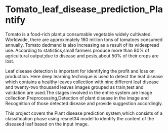 # Tomato_leaf_disease_prediction_Plantify
Tomato is a food-rich plant,a consumable vegetable widely cultivated. Worldwide, there are approximately 160 million tons of tomatoes consumed annually. Tomato dedmand is also increasing as a result of its widespread use. According to statistics,small farmers produce more than 80% of agricultural output;due to disease and pests,about 50% of their crops are lost.

Leaf disease detection is important for identifying the profit and loss on production. Here deep learning technique is used to detect the leaf disease which contains a healthy leaves collection with nine different leaf disease and twenty-two thousand leaves images grouped as train,test and validation are used.The stages involved in the entire system are Image collection,Preprocessing,Detection of plant disease in the image and Recognition of those detected disease and provide suggestion accordingly.

This project covers the Plant disease prediction system,which consists of a classification phase using resnet34 model to identify the content of the diseased leaf based on the input image.
